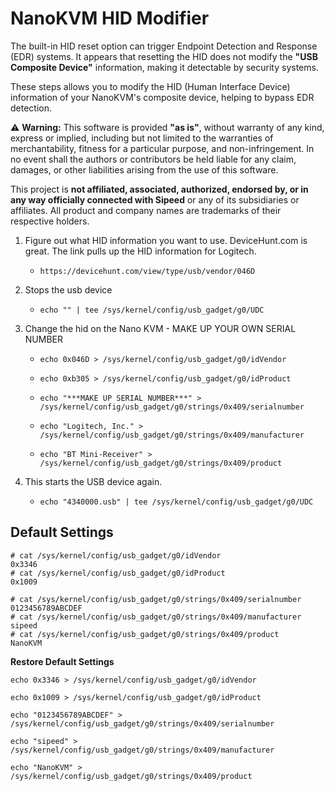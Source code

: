 # NanoKVM HID Modifier

The built-in HID reset option can trigger Endpoint Detection and Response (EDR) systems. It appears that resetting the HID does not modify the **"USB Composite Device"** information, making it detectable by security systems.

These steps allows you to modify the HID (Human Interface Device) information of your NanoKVM's composite device, helping to bypass EDR detection.

⚠️ **Warning:** 
This software is provided **"as is"**, without warranty of any kind, express or implied, including but not limited to the warranties of merchantability, fitness for a particular purpose, and non-infringement. In no event shall the authors or contributors be held liable for any claim, damages, or other liabilities arising from the use of this software.

This project is **not affiliated, associated, authorized, endorsed by, or in any way officially connected with Sipeed** or any of its subsidiaries or affiliates. All product and company names are trademarks of their respective holders.


1. Figure out what HID information you want to use. DeviceHunt.com is great. The link pulls up the HID information for Logitech.
    - `https://devicehunt.com/view/type/usb/vendor/046D`

2. Stops the usb device
    - `echo "" | tee /sys/kernel/config/usb_gadget/g0/UDC`

3. Change the hid on the Nano KVM - MAKE UP YOUR OWN SERIAL NUMBER

    - `echo 0x046D > /sys/kernel/config/usb_gadget/g0/idVendor`

    - `echo 0xb305 > /sys/kernel/config/usb_gadget/g0/idProduct`

    - `echo "***MAKE UP SERIAL NUMBER***" > /sys/kernel/config/usb_gadget/g0/strings/0x409/serialnumber`

    - `echo "Logitech, Inc." > /sys/kernel/config/usb_gadget/g0/strings/0x409/manufacturer`

    - `echo "BT Mini-Receiver" > /sys/kernel/config/usb_gadget/g0/strings/0x409/product`

5. This starts the USB device again.
   - `echo "4340000.usb" | tee /sys/kernel/config/usb_gadget/g0/UDC`

## Default Settings
```
# cat /sys/kernel/config/usb_gadget/g0/idVendor 
0x3346
# cat /sys/kernel/config/usb_gadget/g0/idProduct 
0x1009

# cat /sys/kernel/config/usb_gadget/g0/strings/0x409/serialnumber 
0123456789ABCDEF
# cat /sys/kernel/config/usb_gadget/g0/strings/0x409/manufacturer 
sipeed
# cat /sys/kernel/config/usb_gadget/g0/strings/0x409/product 
NanoKVM
```

**Restore Default Settings**

`echo 0x3346 > /sys/kernel/config/usb_gadget/g0/idVendor`

`echo 0x1009 > /sys/kernel/config/usb_gadget/g0/idProduct`


`echo "0123456789ABCDEF" > /sys/kernel/config/usb_gadget/g0/strings/0x409/serialnumber`

`echo "sipeed" > /sys/kernel/config/usb_gadget/g0/strings/0x409/manufacturer`

`echo "NanoKVM" > /sys/kernel/config/usb_gadget/g0/strings/0x409/product`
